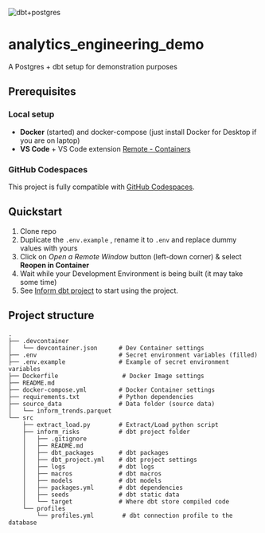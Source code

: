 ![dbt+postgres](https://www.entechlog.com/images/blog/data/configure-dbt-for-postgres/01_hu42dc3e98dc978ed7da922474cdf63e17_32874_e42c87427412a5022aa4353ff1a512af.webp)
# analytics_engineering_demo
A Postgres + dbt setup for demonstration purposes

## Prerequisites

### Local setup
- **Docker** (started) and docker-compose (just install Docker for Desktop if you are on laptop) 
- **VS Code** + VS Code extension [Remote - Containers](https://marketplace.visualstudio.com/items?itemName=ms-vscode-remote.remote-containers) 

### GitHub Codespaces
This project is fully compatible with [GitHub Codespaces](https://github.com/features/codespaces).


## Quickstart
1. Clone repo
2. Duplicate the `.env.example` , rename it to `.env` and replace dummy values with yours
3. Click on *Open a Remote Window* button (left-down corner) & select **Reopen in Container**
4. Wait while your Development Environment is being built (it may take some time)
5. See [Inform dbt project](src/inform_risks/README.md) to start using the project.

## Project structure
```
.
├── .devcontainer              
│   └── devcontainer.json      # Dev Container settings
├── .env                       # Secret environment variables (filled)
├── .env.example               # Example of secret environment variables
├── Dockerfile                  # Docker Image settings
├── README.md                
├── docker-compose.yml         # Docker Container settings
├── requirements.txt           # Python dependencies
├── source_data                # Data folder (source data)
│   └── inform_trends.parquet
└── src
    ├── extract_load.py        # Extract/Load python script
    ├── inform_risks           # dbt project folder
    │   ├── .gitignore
    │   ├── README.md
    │   ├── dbt_packages       # dbt packages
    │   ├── dbt_project.yml    # dbt project settings
    │   ├── logs               # dbt logs
    │   ├── macros             # dbt macros
    │   ├── models             # dbt models
    │   ├── packages.yml       # dbt dependencies
    │   ├── seeds              # dbt static data
    │   └── target             # Where dbt store compiled code
    └── profiles
        └── profiles.yml        # dbt connection profile to the database
```